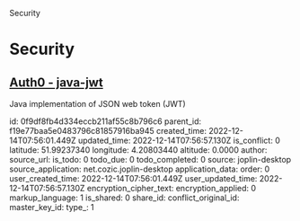 Security

# Security

## [**Auth0 - java-jwt**](https://github.com/auth0/java-jwt)
Java implementation of JSON web token (JWT)

id: 0f9df8fb4d334eccb211af55c8b796c6
parent_id: f19e77baa5e0483796c81857916ba945
created_time: 2022-12-14T07:56:01.449Z
updated_time: 2022-12-14T07:56:57.130Z
is_conflict: 0
latitude: 51.99237340
longitude: 4.20803440
altitude: 0.0000
author: 
source_url: 
is_todo: 0
todo_due: 0
todo_completed: 0
source: joplin-desktop
source_application: net.cozic.joplin-desktop
application_data: 
order: 0
user_created_time: 2022-12-14T07:56:01.449Z
user_updated_time: 2022-12-14T07:56:57.130Z
encryption_cipher_text: 
encryption_applied: 0
markup_language: 1
is_shared: 0
share_id: 
conflict_original_id: 
master_key_id: 
type_: 1